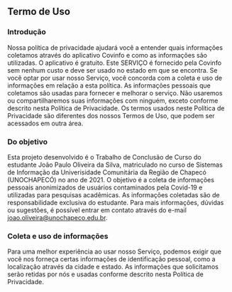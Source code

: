 Termo de Uso
----------------

### Introdução
Nossa política de privacidade ajudará você a entender quais informações coletamos através do aplicativo Covinfo e como as informações são utilizadas. O aplicativo é gratuito. Este SERVIÇO é fornecido pela Covinfo sem nenhum custo e deve ser usado no estado em que se encontra. Se você optar por usar nosso Serviço, você concorda com a coleta e uso de informações em relação a esta política. As informações pessoais que coletamos são usadas para fornecer e melhorar o serviço. Não usaremos ou compartilharemos suas informações com ninguém, exceto conforme descrito nesta Política de Privacidade. Os termos usados neste Política de Privacidade são diferentes dos nossos Termos de Uso, que podem ser acessados em outra área.

### Do objetivo
Esta projeto desenvolvido é o Trabalho de Conclusão de Curso do estudante João Paulo Oliveira da Silva, matriculado no curso de Sistemas de Informação da Univerisidade Comunitária da Região de Chapecó (UNOCHAPECÓ) no ano de 2021. O objetivo é a coleta de informações pessoais anonimizados de usuários contaminados pela Covid-19 e utilizadas para pesquisas acadêmicas. As informações coletadas são de responsabilidade exclusiva do estudante. Para mais informações, dúvidas ou sugestões, é possível entrar em contato através do e-mail joao.oliveira@unochapeco.edu.br.

### Coleta e uso de informações
Para uma melhor experiência ao usar nosso Serviço, podemos exigir que você nos forneça certas informações de identificação pessoal, como a localização através da cidade e estado. As informações que solicitamos serão retidas por nós e usadas conforme descrito nesta Política de Privacidade.
